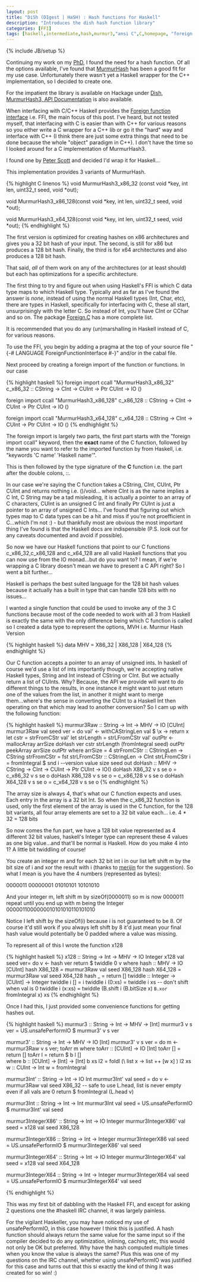 ```yaml
---
layout: post
title: "DiSh (DIgest | HaSH) : Hash functions for Haskell"
description: "Introduces the dish hash function library"
categories: [FFI]
tags: [haskell,intermediate,hash,murmur3,"ansi C",C,homepage, "foreign function interface"]
---
```

{% include JB/setup %}

Continuing my work on my [PhD](http://research.zcourts.com), I found the need for a hash function. Of all the options available, I've found that [MurmurHash](https://code.google.com/p/smhasher/wiki/MurmurHash3) has been a good fit for my use case. Unfortunately there wasn't yet a Haskell wrapper for the C++ implementation, so I decided to create one.

For the impatient the library is available on Hackage under [Dish](http://hackage.haskell.org/package/Dish), [MurmurHash3, API Documentation](http://hackage.haskell.org/package/Dish-0.0.0.4/docs/Data-Dish-Murmur3.html) is also available.

When interfacing with C/C++ Haskell provides the [Foreign function interface](http://www.haskell.org/haskellwiki/FFI_Introduction) i.e. FFI, the main focus of this post.
I've heard, but not tested myself, that interfacing with C is easier than with C++ for various reasons so you either write a C wrapper for a C++ lib or go it the "hard" way and interface with C++ (I think there are just some extra things that need to be done because the whole "object" paradigm in C++). I don't have the time so I looked around for a C implementation of MurmurHash3.

I found one by [Peter Scott](https://github.com/PeterScott/murmur3) and decided I'd wrap it for Haskell...

This implementation provides 3 variants of MurmurHash.

{% highlight C linenos %}
void MurmurHash3_x86_32 (const void *key, int len, uint32_t seed, void *out);

void MurmurHash3_x86_128(const void *key, int len, uint32_t seed, void *out);

void MurmurHash3_x64_128(const void *key, int len, uint32_t seed, void *out);
{% endhighlight %}

The first version is optimized for creating hashes on x86 architectures and gives you a 32 bit hash of your input.
The second, is still for x86 but produces a 128 bit hash.
Finally, the third is for x64 architectures and also produces a 128 bit hash. 

That said, _all_ of them work on any of the architectures (or at least should) but each has optimizations for a specific architecture.

The first thing to try and figure out when using Haskell's FFI is which C data type maps to which Haskell type. Typically and as far as I've found the answer is _none_, instead of using the normal Haskell types (Int, Char, etc), there are types in Haskell, specifically for interfacing with C, these all start, unsurprisingly with the letter C. So instead of Int, you'll have CInt or CChar and so on. The package [Foreign.C](http://hackage.haskell.org/package/base-4.6.0.1/docs/Foreign-C.html) has a more complete list.

It is recommended that you do any (un)marshalling in Haskell instead of C, for various reasons.

To use the FFI, you begin by adding a pragma at the top of your source file "{-# LANGUAGE ForeignFunctionInterface #-}" and/or in the cabal file.

Next proceed by creating a foreign import of the function or functions. In our case

{% highlight haskell %}
foreign import ccall "MurmurHash3_x86_32" c_x86_32
  ::  CString -> CInt -> CUInt ->  Ptr CUInt -> IO ()

foreign import ccall "MurmurHash3_x86_128" c_x86_128
  ::  CString -> CInt -> CUInt ->  Ptr CUInt -> IO ()

foreign import ccall "MurmurHash3_x64_128" c_x64_128
  ::  CString -> CInt -> CUInt ->  Ptr CUInt -> IO ()
{% endhighlight %}

The foreign import is largely two parts, the first part starts with the "foreign import ccall" keyword, then the __exact__ name of the C function, followed by the name you want to refer to the imported function by from Haskell,  i.e. "keywords 'C name' 'Haskell name'".

This is then followed by the type signature of the __C__ function i.e. the part after the double colons, ::.

In our case we're saying the C function takes a CString, CInt, CUInt, Ptr CUInt and returns nothing i.e. ()/void...
where CInt is as the name implies a C Int, C String may be a tad misleading, it is actually a pointer to an array of C characters, CUInt is an unsigned C Int and finally Ptr CUInt is just a pointer to an array of unsigned C Ints... I've found that figuring out which types map to C data types can be a hit and miss if you're not proefficient in C...which I'm not :) - but thankfully most are obvious the most important thing I've found is that the Haskell docs are indispensible (P.S. look out for any caveats documented and avoid if possible).


So now we have our Haskell functions that point to our C functions c_x86_32,c_x86_128 and c_x64_128 are all valid Haskell functions that you can now use from the IO monad...but do you want to? I mean, if we're wrapping a C library doesn't mean we have to present a C API right? So I went a bit further...

Haskell is perhaps the best suited language for the 128 bit hash values because it actually has a built in type that can handle 128 bits with no issues...

I wanted a single function that could be used to invoke any of the 3 C functions because most of the code needed to work with all 3 from Haskell is exactly the same with the only difference being which C function is called so I created a data type to represent the options, MVH i.e. Murmur Hash Version

{% highlight haskell %}
data MHV = X86_32 | X86_128 | X64_128
{% endhighlight %}

Our C function accepts a pointer to an array of unsigned ints. In haskell of course we'd use a list of ints importantly though, we're accepting native Haskell types, String and Int instead of CString or CInt. But we actually return a list of CUInts. Why? Because, the API we provide will want to do different things to the results, in one instance it might want to just return one of the values from the list, in another it might want to merge them...where's the sense in converting the CUInt to a Haskell Int then operating on that which may lead to another conversion?
So I cam up with the following function:

{% highlight haskell %}
murmur3Raw :: String -> Int -> MHV -> IO [CUInt]
murmur3Raw val seed ver = do
  val' <- withCAStringLen val $ \x -> return x
  let cstr = strFromCStr val'
  let strLength = strLFromCStr val'
  outPtr <- mallocArray arrSize
  doHash ver cstr strLength (fromIntegral seed) outPtr
  peekArray arrSize outPtr
  where arrSize = 4
        strFromCStr :: CStringLen -> CString
        strFromCStr = fst
        strLFromCStr :: CStringLen -> CInt
        strLFromCStr i = fromIntegral $ snd i
        --version value size seed out 
        doHash :: MHV -> CString -> CInt -> CUInt -> Ptr CUInt -> IO()
        doHash X86_32  v s se o = c_x86_32 v s se o
        doHash X86_128 v s se o = c_x86_128 v s se o
        doHash X64_128 v s se o = c_x64_128 v s se o
{% endhighlight %}

The array size is always 4, that's what our C function expects and uses. Each entry in the array is a 32 bit Int. So when the c_x86_32 function is used, only the first element of the array is used in the C function, for the 128 bit variants, all four array elements are set to a 32 bit value each... i.e. 4 * 32 = 128 bits

So now comes the fun part, we have a 128 bit value represented as 4 different 32 bit values, haskell's Integer type can represent these 4 values as one big value...and that'll be normal is Haskell. How do you make 4 into 1? A little bit twiddling of course!

You create an integer m and for each 32 bit int i in our list left shift m by the bit size of i and xor the result with i (thanks to [merijin](https://github.com/merijn) for the suggestion).
So what I mean is you have the 4 numbers (represented as bytes):

0000011 00000001 01010101 10101010

And your integer m, left shift m by sizeOf(0000011) so m is now 
0000011 
repeat until you end up with m being the Integer
0000011000000010101010110101010

Notice I left shift by the sizeOf(i) because i is not guaranteed to be 8. Of course it'd still work if you always left shift by 8 it'd just mean your final hash value would potentially be 0 padded where a value was missing. 

To represent all of this I wrote the function x128

{% highlight haskell %}
x128 :: String -> Int -> MHV -> IO Integer
x128 val seed ver= do 
  v <- hash ver 
  return $ twiddle 0 v 
  where hash :: MHV -> IO [CUInt]
        hash X86_128 = murmur3Raw val seed X86_128
        hash X64_128 = murmur3Raw val seed X64_128
        hash _       = return []
        twiddle :: Integer -> [CUInt] -> Integer
        twiddle i [] = i
        twiddle i (0:xs) = twiddle i xs -- don't shift when val is 0
        twiddle i (x:xs) = twiddle (B.shift i (B.bitSize x) `B.xor` fromIntegral x) xs
{% endhighlight %}

Once I had this, I just provided some convenience functions for getting hashes out.

{% highlight haskell %}
murmur3 :: String  -> Int  -> MHV    -> [Int] 
murmur3 v s ver = US.unsafePerformIO $ murmur3' v s ver

murmur3' :: String  -> Int  -> MHV -> IO [Int] 
murmur3' v s ver = do m <- murmur3Raw v s ver; toArr m
  where 
    toArr :: [CUInt] -> IO [Int]
    toArr [] = return []
    toArr l = return $ b l []     
              where b :: [CUInt] -> [Int] -> [Int]
                    b xs l2 = foldl (\ list x -> list ++ [w x] ) l2 xs
                    w :: CUInt -> Int
                    w = fromIntegral

murmur3Int' :: String -> Int -> IO Int 
murmur3Int' val seed = do v <- murmur3Raw val seed X86_32 
                         -- safe to use L.head, list is never empty even if all vals are 0
                          return $ fromIntegral (L.head v)

murmur3Int :: String -> Int  -> Int 
murmur3Int val seed = US.unsafePerformIO $ murmur3Int' val seed


murmur3IntegerX86' :: String  -> Int -> IO Integer 
murmur3IntegerX86' val seed = x128 val seed X86_128
   
murmur3IntegerX86 :: String -> Int -> Integer 
murmur3IntegerX86 val seed = US.unsafePerformIO $ murmur3IntegerX86' val seed

murmur3IntegerX64' :: String -> Int  -> IO Integer 
murmur3IntegerX64' val seed = x128 val seed X64_128

murmur3IntegerX64 :: String -> Int -> Integer
murmur3IntegerX64 val seed = US.unsafePerformIO $ murmur3IntegerX64' val seed

{% endhighlight %}

This was my first bit of dabbling with the Haskell FFI, and except for asking 2 questions one the #haskell IRC channel, it was largely painless.

For the vigilant Haskeller, you may have noticed my use of unsafePerformIO, in this case however I think this is justified. A hash function should always return the same value for the same input so if the compiler decided to do any optimization, inlining, caching etc, this would not only be OK but preferred. Why have the hash computed multiple times when you know the value is always the same? Plus this was one of my questions on the IRC channel, whether using unsafePerformIO was justified for this case and turns out that this si exactly the kind of thing it was created for so win! :)